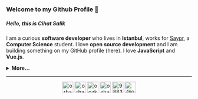 <h3> Welcome to my Github Profile 👋 </h3>
<h5>Hello, this is <b>Cihat Salik</b></h5>

I am a curious <b>software developer</b> who lives in <b>Istanbul</b>, works for <a href="https://saypr.com/" target="_blank">Saypr</a>, a <b>Computer Science</b> student. I love <b>open source development</b> and I am building something on my GitHub profile (here). I love <b>JavaScript</b> and <b>Vue.js</b>.
<details>
  <summary><b>More...</b></summary>
  <br/>
  <div>
<a href="#" >
  <img align="center" src="https://github-readme-stats.anuraghazra1.vercel.app/api?username=cihat&show_icons=true&count_private=true&include_all_commits=true&theme=dark" alt="Cihat's github stats" />
</a>

<a href="#">
  <img align="center" src="https://github-readme-stats.anuraghazra1.vercel.app/api/top-langs/?username=cihat&count_private=true&layout=compact&theme=dark" />
</a>

</div>
<a  href="#">
    <img src="https://komarev.com/ghpvc/?username=cihat">
</a>
<a  href ="https://www.codewars.com/users/cihatdev"> <img align="right" src="https://www.codewars.com/users/cihatdev/badges/micro"><a/>
</details>

<hr/>
<p align="center">  
<a href="https://codepen.io/cihatsalik02" target="blank"><img align="center" src="https://cdn.jsdelivr.net/npm/simple-icons@3.0.1/icons/codepen.svg" alt="orhando" height="30" width="30" /></a>  
<a href="https://dev.to/cihat" target="blank"><img align="center" src="https://cdn.jsdelivr.net/npm/simple-icons@3.0.1/icons/dev-dot-to.svg" alt="orhanozkercin" height="30" width="30" /></a>  
<a href="https://twitter.com/chtslk" target="blank"><img align="center" src="https://cdn.jsdelivr.net/npm/simple-icons@3.0.1/icons/twitter.svg" alt="oozkercin" height="30" width="30" /></a>  
<a href="https://www.linkedin.com/in/cihatsalik/" target="blank"><img align="center" src="https://cdn.jsdelivr.net/npm/simple-icons@3.0.1/icons/linkedin.svg" alt="orhanozkercin" height="30" width="30" /></a>  
<a href="https://stackoverflow.com/users/12350369/cihat-salik" target="blank"><img align="center" src="https://cdn.jsdelivr.net/npm/simple-icons@3.0.1/icons/stackoverflow.svg" alt="9883034" height="30" width="30" /></a>  
<a href="https://cihatdev.medium.com/" target="blank"><img align="center" src="https://cdn.jsdelivr.net/npm/simple-icons@3.0.1/icons/medium.svg" alt="@orhanozkercin" height="30" width="30" /></a>  
</p>

